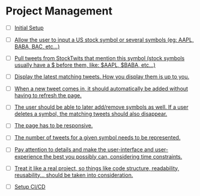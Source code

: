 # Project Management

- [ ] [Initial Setup](./epics/initial-setup.md)

- [ ] [Allow the user to input a US stock symbol or several symbols (eg: AAPL, BABA, BAC, etc...)](./epics/search-stock.md)

- [ ] [Pull tweets from StockTwits that mention this symbol (stock symbols usually have a $ before them, like: $AAPL, $BABA, etc...)](./epics/retrive-tweets.md)

- [ ] [Display the latest matching tweets. How you display them is up to you.](./epics/show-tweets.md)

- [ ] [When a new tweet comes in, it should automatically be added without having to refresh
the page.](./epics/push-new-tweets.md)

- [ ] [The user should be able to later add/remove symbols as well. If a user deletes a symbol,
the matching tweets should also disappear.](./epics/edit-symbols.md)

- [ ] [The page has to be responsive.](./epics/responsive-ui.md)

- [ ] [The number of tweets for a given symbol needs to be represented.](./epics/symbol-tweets-count-buble.md)

- [ ] [Pay attention to details and make the user-interface and user-experience the best you
possibly can, considering time constraints.](./epics/review-ux.md)

- [ ] [Treat it like a real project, so things like code structure, readability, reusability... should
be taken into consideration.](./epics/final-review.md)

- [ ] [Setup CI/CD](./epics/setup-ci-cd.md)
